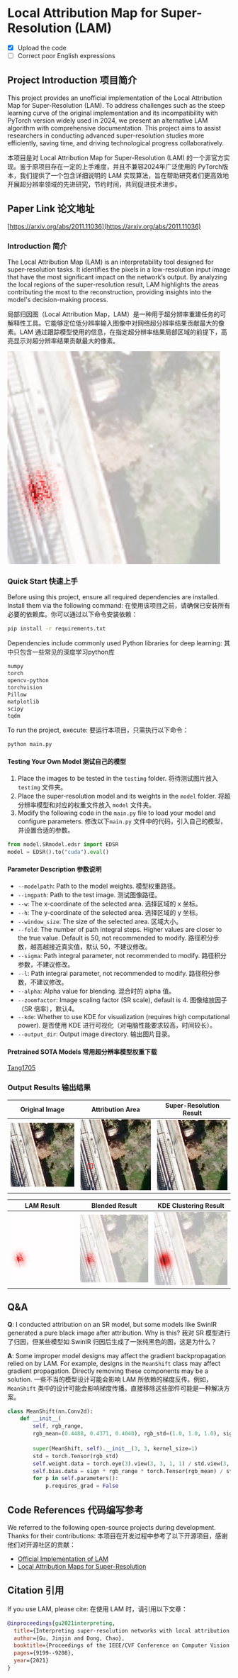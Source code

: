 # Local Attribution Map for Super-Resolution (LAM)

- [x] Upload the code
- [ ] Correct poor English expressions

## Project Introduction 项目简介

This project provides an unofficial implementation of the Local Attribution Map for Super-Resolution (LAM). To address challenges such as the steep learning curve of the original implementation and its incompatibility with PyTorch version widely used in 2024, we present an alternative LAM algorithm with comprehensive documentation. This project aims to assist researchers in conducting advanced super-resolution studies more efficiently, saving time, and driving technological progress collaboratively.

本项目是对 Local Attribution Map for Super-Resolution (LAM) 的一个非官方实现。鉴于原项目存在一定的上手难度，并且不兼容2024年广泛使用的 PyTorch版本，我们提供了一个包含详细说明的 LAM 实现算法，旨在帮助研究者们更高效地开展超分辨率领域的先进研究，节约时间，共同促进技术进步。




## Paper Link 论文地址

[https://arxiv.org/abs/2011.11036](https://arxiv.org/abs/2011.11036)


### Introduction 简介

The Local Attribution Map (LAM) is an interpretability tool designed for super-resolution tasks. It identifies the pixels in a low-resolution input image that have the most significant impact on the network’s output. By analyzing the local regions of the super-resolution result, LAM highlights the areas contributing the most to the reconstruction, providing insights into the model's decision-making process.

局部归因图（Local Attribution Map，LAM）是一种用于超分辨率重建任务的可解释性工具。它能够定位低分辨率输入图像中对网络超分辨率结果贡献最大的像素。LAM 通过跟踪模型使用的信息，在指定超分辨率结果局部区域的前提下，高亮显示对超分辨率结果贡献最大的像素。

![LAM Example Image](./docx/lam.png) 

### Quick Start 快速上手
Before using this project, ensure all required dependencies are installed. Install them via the following command:
在使用该项目之前，请确保已安装所有必要的依赖库。你可以通过以下命令安装依赖：
```bash
pip install -r requirements.txt

```
Dependencies include commonly used Python libraries for deep learning:
其中只包含一些常见的深度学习python库
```plaintext
numpy
torch
opencv-python
torchvision
Pillow
matplotlib
scipy
tqdm
```

To run the project, execute:
要运行本项目，只需执行以下命令：

```bash
python main.py
```

#### Testing Your Own Model 测试自己的模型

1. Place the images to be tested in the `testimg` folder. 将待测试图片放入 `testimg` 文件夹。
2. Place the super-resolution model and its weights in the `model` folder. 将超分辨率模型和对应的权重文件放入 `model` 文件夹。
3. Modify the following code in the `main.py` file to load your model and configure parameters. 修改以下`main.py` 文件中的代码，引入自己的模型，并设置合适的参数。

```python
from model.SRmodel.edsr import EDSR
model = EDSR().to("cuda").eval()
```

#### Parameter Description 参数说明

- `--modelpath`: Path to the model weights. 模型权重路径。
- `--imgpath`: Path to the test image. 测试图像路径。
- `--w`: The x-coordinate of the selected area. 选择区域的 x 坐标。
- `--h`: The y-coordinate of the selected area. 选择区域的 y 坐标。
- `--window_size`: The size of the selected area. 区域大小。
- `--fold`: The number of path integral steps. Higher values are closer to the true value. Default is 50, not recommended to modify. 路径积分步数，越高越接近真实值，默认 50，不建议修改。
- `--sigma`: Path integral parameter, not recommended to modify. 路径积分参数，不建议修改。
- `--l`: Path integral parameter, not recommended to modify. 路径积分参数，不建议修改。
- `--alpha`: Alpha value for blending. 混合时的 alpha 值。
- `--zoomfactor`: Image scaling factor (SR scale), default is 4. 图像缩放因子（SR 倍率），默认4。
- `--kde`: Whether to use KDE for visualization (requires high computational power). 是否使用 KDE 进行可视化（对电脑性能要求较高，时间较长）。
- `--output_dir`: Output image directory. 输出图片目录。

#### Pretrained SOTA Models 常用超分辨率模型权重下载
[Tang1705](https://github.com/Tang1705/Local-Attribution-Maps-for-Super-Resolution/releases/tag/Weights)

### Output Results 输出结果



| Original Image | Attribution Area | Super-Resolution Result |
|------------|--------------------------------|---|
| ![Original Image](./testimg/test.png) | ![Attribution Area](./results/window_position.png) | ![Super-Resolution Result](./results/result.png) |

| LAM Result | Blended Result | KDE Clustering Result |
|------------|--------------------------------|---|
| ![LAM Result](./results/saliency_abs.png) | ![Blended Result](./results/blend_abs.png) | ![KDE Clustering Result](./results/blend_kde.png) |


## Q&A

**Q**: I conducted attribution on an SR model, but some models like SwinIR generated a pure black image after attribution. Why is this? 我对 SR 模型进行了归因，但某些模型如 SwinIR 归因后生成了一张纯黑色的图，这是为什么？

**A**: Some improper model designs may affect the gradient backpropagation relied on by LAM. For example, designs in the `MeanShift` class may affect gradient propagation. Directly removing these components may be a solution. 一些不当的模型设计可能会影响 LAM 所依赖的梯度反传。例如，`MeanShift` 类中的设计可能会影响梯度传播。直接移除这些部件可能是一种解决方案。

```python
class MeanShift(nn.Conv2d):
    def __init__(
        self, rgb_range,
        rgb_mean=(0.4488, 0.4371, 0.4040), rgb_std=(1.0, 1.0, 1.0), sign=-1):

        super(MeanShift, self).__init__(3, 3, kernel_size=1)
        std = torch.Tensor(rgb_std)
        self.weight.data = torch.eye(3).view(3, 3, 1, 1) / std.view(3, 1, 1, 1)
        self.bias.data = sign * rgb_range * torch.Tensor(rgb_mean) / std
        for p in self.parameters():
            p.requires_grad = False
```

## Code References 代码编写参考

We referred to the following open-source projects during development. Thanks for their contributions:
本项目在开发过程中参考了以下开源项目，感谢他们对开源社区的贡献：

- [Official Implementation of LAM](https://github.com/X-Lowlevel-Vision/LAM_Demo)
- [Local Attribution Maps for Super-Resolution](https://github.com/Tang1705/Local-Attribution-Maps-for-Super-Resolution)


## Citation 引用

If you use LAM, please cite:
在使用 LAM 时，请引用以下文章：

```bibtex
@inproceedings{gu2021interpreting,
  title={Interpreting super-resolution networks with local attribution maps},
  author={Gu, Jinjin and Dong, Chao},
  booktitle={Proceedings of the IEEE/CVF Conference on Computer Vision and Pattern Recognition},
  pages={9199--9208},
  year={2021}
}
```


